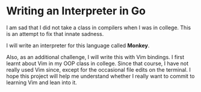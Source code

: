 # Writing an Interpreter in Go

I am sad that I did not take a class in compilers when I was in college. This is an attempt to fix that innate sadness.

I will write an interpreter for this language called **Monkey**.

Also, as an additional challenge, I will write this with Vim bindings. I first learnt about Vim in my OOP class in college. Since that course, I have not really used Vim since, except for the occasional file edits on the terminal. I hope this project will help me understand whether I really want to commit to learning Vim and lean into it.
